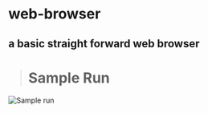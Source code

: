 # web-browser
a basic straight forward web browser
--
># Sample Run
![Sample run](https://lh5.googleusercontent.com/IZrB8-8qY_0QcyZ9UEklFNVQQOblD1mLVdYYs52SZ1H-MYHEjMQC2g7Hil-VRGqI0BHcLKQs56aTM-YXLT4H=w1920-h937)
